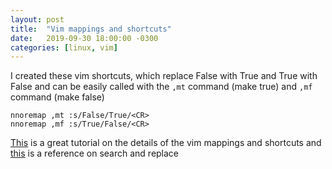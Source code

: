 ```yaml
---
layout: post
title:  "Vim mappings and shortcuts"
date:   2019-09-30 18:00:00 -0300
categories: [linux, vim]
---
```


I created these vim shortcuts, which replace False with True and True with False
and can be easily called with the `,mt` command (make true) and `,mf` command (make false)

	nnoremap ,mt :s/False/True/<CR>
	nnoremap ,mf :s/True/False/<CR>

[This][maps] is a great tutorial on the details of the vim mappings and shortcuts
and [this][rep] is a reference on search and replace

[maps]: https://medium.com/vim-drops/understand-vim-mappings-and-create-your-own-shortcuts-f52ee4a6b8ed
[rep]: https://www.linux.com/tutorials/vim-tips-basics-search-and-replace/